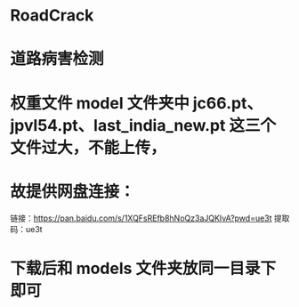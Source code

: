 # RoadCrack
# 道路病害检测
# 权重文件 model 文件夹中 jc66.pt、jpvl54.pt、last_india_new.pt 这三个文件过大，不能上传，
# 故提供网盘连接：
链接：https://pan.baidu.com/s/1XQFsREfb8hNoQz3aJQKIvA?pwd=ue3t 
提取码：ue3t 
# 下载后和 models 文件夹放同一目录下即可 
